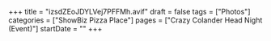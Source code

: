 +++
title = "izsdZEoJDYLVej7PFFMh.avif"
draft = false
tags = ["Photos"]
categories = ["ShowBiz Pizza Place"]
pages = ["Crazy Colander Head Night (Event)"]
startDate = ""
+++
